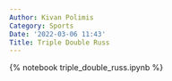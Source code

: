 ```yaml
---
Author: Kivan Polimis
Category: Sports
Date: '2022-03-06 11:43'
Title: Triple Double Russ
---
```


{% notebook triple_double_russ.ipynb %}
